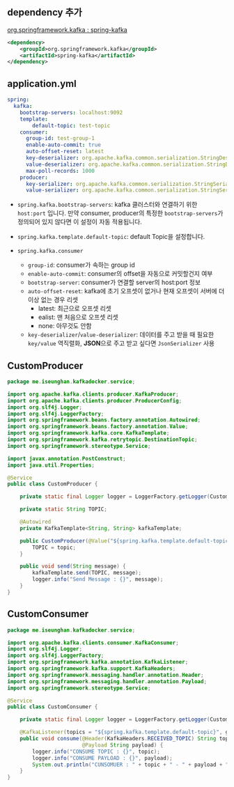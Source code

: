 ## dependency 추가
[org.springframework.kafka : spring-kafka](https://mvnrepository.com/artifact/org.springframework.kafka/spring-kafka)

```xml
<dependency>
  	<groupId>org.springframework.kafka</groupId>
	<artifactId>spring-kafka</artifactId>
</dependency>
```

## application.yml
```yaml
spring:
  kafka:
    bootstrap-servers: localhost:9092
    template:
    	default-topic: test-topic
    consumer:
      group-id: test-group-1
      enable-auto-commit: true
      auto-offset-reset: latest
      key-deserializer: org.apache.kafka.common.serialization.StringDeserializer
      value-deserializer: org.apache.kafka.common.serialization.StringDeserializer
      max-poll-records: 1000
    producer:
      key-serializer: org.apache.kafka.common.serialization.StringSerializer
      value-serializer: org.apache.kafka.common.serialization.StringSerializer
```
* `spring.kafka.bootstrap-servers`:
kafka 클러스터와 연결하기 위한 `host:port` 입니다. 만약 consumer, producer의 특정한 `bootstrap-servers`가 정의되어 있지 않다면 이 설정이 자동 적용됩니다.
* `spring.kafka.template.default-topic`: default Topic을 설정합니다.

* `spring.kafka.consumer`
	
    * `group-id`: consumer가 속하는 group id
    * `enable-auto-commit`: consumer의 offset을 자동으로 커밋할건지 여부
    * `bootstrap-server`: consumer가 연결할 server의 host:port 정보
    * `auto-offset-reset`: kafka에 초기 오프셋이 없거나 현재 오프셋이 서버에 더 이상 없는 경우 리셋
    	* latest: 최근으로 오프셋 리셋
       * ealist: 맨 처음으로 오프셋 리셋
       * none: 아무것도 안함
    * `key-deserializer`/`value-deserializer`: 데이터를 주고 받을 때 필요한 `key/value` 역직렬화, **JSON**으로 주고 받고 싶다면 `JsonSerializer` 사용


## CustomProducer
```java
package me.iseunghan.kafkadocker.service;

import org.apache.kafka.clients.producer.KafkaProducer;
import org.apache.kafka.clients.producer.ProducerConfig;
import org.slf4j.Logger;
import org.slf4j.LoggerFactory;
import org.springframework.beans.factory.annotation.Autowired;
import org.springframework.beans.factory.annotation.Value;
import org.springframework.kafka.core.KafkaTemplate;
import org.springframework.kafka.retrytopic.DestinationTopic;
import org.springframework.stereotype.Service;

import javax.annotation.PostConstruct;
import java.util.Properties;

@Service
public class CustomProducer {

    private static final Logger logger = LoggerFactory.getLogger(CustomProducer.class);

    private static String TOPIC;

    @Autowired
    private KafkaTemplate<String, String> kafkaTemplate;

    public CustomProducer(@Value("${spring.kafka.template.default-topic}") String topic) {
        TOPIC = topic;
    }

    public void send(String message) {
        kafkaTemplate.send(TOPIC, message);
        logger.info("Send Message : {}", message);
    }
}

```


## CustomConsumer
```java
package me.iseunghan.kafkadocker.service;

import org.apache.kafka.clients.consumer.KafkaConsumer;
import org.slf4j.Logger;
import org.slf4j.LoggerFactory;
import org.springframework.kafka.annotation.KafkaListener;
import org.springframework.kafka.support.KafkaHeaders;
import org.springframework.messaging.handler.annotation.Header;
import org.springframework.messaging.handler.annotation.Payload;
import org.springframework.stereotype.Service;

@Service
public class CustomConsumer {

    private static final Logger logger = LoggerFactory.getLogger(CustomConsumer.class);

    @KafkaListener(topics = "${spring.kafka.template.default-topic}", groupId = "${spring.kafka.consumer.group-id}")
    public void consume(@Header(KafkaHeaders.RECEIVED_TOPIC) String topic,
                        @Payload String payload) {
        logger.info("CONSUME TOPIC : {}", topic);
        logger.info("CONSUME PAYLOAD : {}", payload);
        System.out.println("CUNSOMUER : " + topic + " - " + payload + " // msg consume!");
    }
}

```


	
